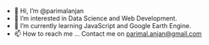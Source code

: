 - 👋 Hi, I’m @parimalanjan
- 👀 I’m interested in Data Science and Web Development.
- 🌱 I’m currently learning JavaScript and Google Earth Engine.
- 📫 How to reach me ... Contact me on parimal.anjan@gmail.com

<!---
parimalanjan/parimalanjan is a ✨ special ✨ repository because its `README.md` (this file) appears on your GitHub profile.
You can click the Preview link to take a look at your changes.
--->

